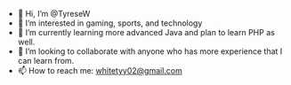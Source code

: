 - 👋 Hi, I’m @TyreseW
- 👀 I’m interested in gaming, sports, and technology
- 🌱 I’m currently learning more advanced Java and plan to learn PHP as well.
- 💞️ I’m looking to collaborate with anyone who has more experience that I can learn from.
- 📫 How to reach me:
  whitetyy02@gmail.com

<!---
TyreseW/TyreseW is a ✨ special ✨ repository because its `README.md` (this file) appears on your GitHub profile.
You can click the Preview link to take a look at your changes.
--->
